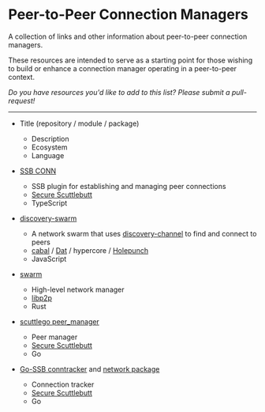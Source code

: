 # Peer-to-Peer Connection Managers

A collection of links and other information about peer-to-peer connection
managers.

These resources are intended to serve as a starting point for those wishing to
build or enhance a connection manager operating in a peer-to-peer context.

_Do you have resources you'd like to add to this list? Please submit a pull-request!_

-----

- Title (repository / module / package)
  - Description
  - Ecosystem
  - Language

- [SSB CONN](https://github.com/ssbc/ssb-conn)
  - SSB plugin for establishing and managing peer connections
  - [Secure Scuttlebutt](https://dev.scuttlebutt.nz/#/)
  - TypeScript

- [discovery-swarm](https://github.com/mafintosh/discovery-swarm)
  - A network swarm that uses [discovery-channel](https://github.com/maxogden/discovery-channel) to find and connect to peers
  - [cabal](https://cabal.chat/) / [Dat](https://dat-ecosystem.org/) /  hypercore / [Holepunch](https://docs.holepunch.to/)
  - JavaScript

- [swarm](https://docs.rs/libp2p/latest/libp2p/swarm/index.html)
  - High-level network manager
  - [libp2p](https://libp2p.io/)
  - Rust

- [scuttlego peer_manager](https://github.com/planetary-social/scuttlego/blob/main/service/domain/peer_manager.go)
  - Peer manager
  - [Secure Scuttlebutt](https://dev.scuttlebutt.nz/#/)
  - Go

- [Go-SSB conntracker](https://github.com/ssbc/go-ssb/blob/master/network/conntracker.go) and [network package](https://github.com/ssbc/go-ssb/blob/master/network/new.go)
  - Connection tracker
  - [Secure Scuttlebutt](https://dev.scuttlebutt.nz/#/)
  - Go
